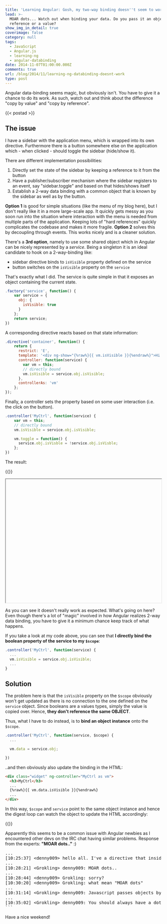 ```yaml
---
title: 'Learning Angular: Gosh, my two-way binding doesn''t seem to work properly!'
lead: >-
  MOAR dots... Watch out when binding your data. Do you pass it an object
  reference or a value?
show_img_in_detail: true
coverimage: false
category: null
tags:
  - JavaScript
  - Angular.js
  - learning-ng
  - angular-databinding
date: 2014-11-07T01:00:00.000Z
comments: true
url: /blog/2014/11/learning-ng-databinding-doesnt-work
type: post
---
```


<div class="article-intro">
    Angular data-binding seems magic, but obviously isn't. You have to give it a chance to do its work. As such, watch out and think about the difference "copy by value" and "copy by reference".
</div>

{{< postad >}}



## The issue

I have a sidebar with the application menu, which is wrapped into its own directive. Furthermore there is a button somewhere else on the application which - when clicked - should toggle the sidebar (hide/show it).

There are different implementation possibilities:

1. Directly set the state of the sidebar by keeping a reference to it from the button
1. Have a publisher/subscriber mechanism where the sidebar registers to an event, say "sidebar.toggle" and based on that hides/shows itself
1. Establish a 2-way data binding with a common object that is known by the sidebar as well as by the button.

**Option 1** is good for simple situations (like the menu of my blog here), but I don't really like it in a more large-scale app. It quickly gets messy as you soon run into the situation where interaction with the menu is needed from multiple parts of the application. Keeping lots of "hard references" quickly complicates the codebase and makes it more fragile. **Option 2** solves this by decoupling through events. This works nicely and is a cleaner solution. 

There's a **3rd option**, namely to use some shared object which in Angular can be nicely represented by a _service_. Being a singleton it is an ideal candidate to hook on a 2-way-binding like:

- sidebar directive binds to `isVisible` property defined on the service
- button switches on the `isVisible` property on the `service`

That's exactly what I did. The service is quite simple in that it exposes an object containing the current state.

```javascript
.factory('service', function() {
    var service = {
      obj: {
        isVisible: true
      }
    };
    return service;
})
```

A corresponding directive reacts based on that state information:

```javascript
.directive('container', function() {
    return {
      restrict: 'E',
      template: '<div ng-show="{%raw%}{{ vm.isVisible }}{%endraw%}">Hi there!</div>',
      controller: function(service) {
        var vm = this;
        // directly bound
        vm.isVisible = service.obj.isVisible;
      },
      controllerAs: 'vm'
    };
});
```

Finally, a controller sets the property based on some user interaction (i.e. the click on the button).

```javascript
.controller('MyCtrl', function(service) {
    var vm = this;
    // directly bound
    vm.isVisible = service.obj.isVisible;

    vm.toggle = function() {
      service.obj.isVisble = !service.obj.isVisble;
    };
})
```

The result:

{{<plunker plunker_url="https://embed.plnkr.co/Hz0Ooz/">}}
 

<iframe src="" width="100%" height="400px"> </iframe>

As you can see it doesn't really work as expected. What's going on here? Even though there's a lot of "magic" involved in how Angular realizes 2-way data binding, you have to give it a minimum chance keep track of what happens.

If you take a look at my code above, you can see that **I directly bind the boolean property of the service to my `$scope`**:

```javascript
.controller('MyCtrl', function(service) {
  ...
  vm.isVisible = service.obj.isVisible;
  ...
}
```

## Solution

The problem here is that the `isVisible` property on the `$scope` obviously won't get updated as there is no connection to the one defined on the `service` object. Since booleans are a values types, simply the value is copied over. Hence, **they don't reference the same OBJECT**. 

Thus, what I have to do instead, is to **bind an object instance** onto the `$scope`.

```javascript
.controller('MyCtrl', function(service, $scope) {
  ...

  vm.data = service.obj;

})
```

..and then obviously also update the binding in the HTML:

```html
<div class="widget" ng-controller="MyCtrl as vm">
  <h3>MyCtrl</h3>
  ...
  {%raw%}{{ vm.data.isVisible }}{%endraw%}
  ...
</div>
```

In this way, `$scope` and `service` point to the same object instance and hence the digest loop can watch the object to update the HTML accordingly:

{{<plunker plunker_url="https://embed.plnkr.co/ptMHJ0/">}}
 

Apparently this seems to be a common issue with Angular newbies as I encountered other devs on the IRC chat having similar problems. Response from the experts: **"MOAR dots.."** :)

<pre class="nohighlight">
...
[10:25:37] &lt;denny009&gt; hello all. I've a directive that inside do scope.$new() and it works well (create a json tree). The problem now is that I want communicate with the parent. The first time the communication works well but the second when the scope change I lost it
...
[10:28:21] &lt;Grokling&gt; denny009: MOAR dots..
...
[10:28:44] &lt;denny009&gt; Grokling: sorry?
[10:30:20] &lt;denny009&gt; Grokling: what mean "MOAR dots"
...
[10:31:14] &lt;Grokling&gt; denny009: Javascript passes objects by reverence, and primitives by value. You have a primitive 'jsonData' there, so you're copying the value, and it has no reference to any new value you might replace it with.
...
[10:35:02] &lt;Grokling&gt; denny009: You should always have a dot in your bindings (hence: MOAR dots). sendrequest(thing.request) would be an example.
```
</pre>

Have a nice weekend!
